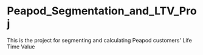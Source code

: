 # Peapod_Segmentation_and_LTV_Proj
This is the project for segmenting and calculating Peapod customers' Life Time Value
